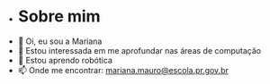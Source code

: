 - # Sobre mim
- 👋 Oi, eu sou a Mariana
- 👀 Estou interessada em me aprofundar nas áreas de computação
- 🌱 Estou aprendo robótica
- 📫 Onde me encontrar: mariana.mauro@escola.pr.gov.br

